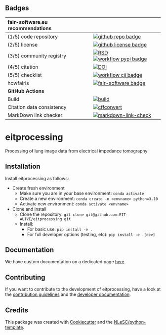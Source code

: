 ## Badges

| fair-software.eu recommendations |                                                                                                                                                                                                                                                                    |
| :------------------------------- | :----------------------------------------------------------------------------------------------------------------------------------------------------------------------------------------------------------------------------------------------------------------- |
| (1/5) code repository            | [![github repo badge](https://img.shields.io/badge/github-repo-000.svg?logo=github&labelColor=gray&color=blue)](git@github.com:EIT-ALIVE/eitprocessing)                                                                                                            |
| (2/5) license                    | [![github license badge](https://img.shields.io/github/license/EIT-ALIVE/eitprocessing)](git@github.com:EIT-ALIVE/eitprocessing)                                                                                                                                   |
| (3/5) community registry         | [![RSD](https://img.shields.io/badge/rsd-eitprocessing-00a3e3.svg)](https://www.research-software.nl/software/eitprocessing) [![workflow pypi badge](https://img.shields.io/pypi/v/eitprocessing.svg?colorB=blue)](https://pypi.python.org/project/eitprocessing/) |
| (4/5) citation                   | [![DOI](https://zenodo.org/badge/617944717.svg)](https://zenodo.org/badge/latestdoi/617944717)                                                                                                                                                                     |
| (5/5) checklist                  | [![workflow cii badge](https://bestpractices.coreinfrastructure.org/projects/<replace-with-created-project-identifier>/badge)](https://bestpractices.coreinfrastructure.org/projects/<replace-with-created-project-identifier>)                                    |
| howfairis                        | [![fair-software badge](https://img.shields.io/badge/fair--software.eu-%E2%97%8F%20%20%E2%97%8F%20%20%E2%97%8F%20%20%E2%97%8F%20%20%E2%97%8B-yellow)](https://fair-software.eu)                                                                                    |
| **GitHub Actions**               | &nbsp;                                                                                                                                                                                                                                                             |
| Build                            | [![build](git@github.com:EIT-ALIVE/eitprocessing/actions/workflows/build.yml/badge.svg)](git@github.com:EIT-ALIVE/eitprocessing/actions/workflows/build.yml)                                                                                                       |
| Citation data consistency        | [![cffconvert](git@github.com:EIT-ALIVE/eitprocessing/actions/workflows/cffconvert.yml/badge.svg)](git@github.com:EIT-ALIVE/eitprocessing/actions/workflows/cffconvert.yml)                                                                                        |
| MarkDown link checker            | [![markdown-link-check](git@github.com:EIT-ALIVE/eitprocessing/actions/workflows/markdown-link-check.yml/badge.svg)](git@github.com:EIT-ALIVE/eitprocessing/actions/workflows/markdown-link-check.yml)                                                             |

# eitprocessing

Processing of lung image data from electrical impedance tomography
<TODO package info>

## Installation

<TODO instructions for pypi or local installation>
Install eitprocessing as follows:

- Create fresh environment
  - Make sure you are in your base environment: `conda activate`
  - Create a new environment: `conda create -n <envname> python=3.10`
  - Activate new environment: `conda activate <envname>`
- Clone and install
  - Clone the repository: `git clone git@github.com:EIT-ALIVE/eitprocessing.git`
  - Install:
    - For basic use: `pip install -e .`
    - For full developer options (testing, etc): `pip install -e .[dev]`

## Documentation

We have custom documentation on a dedicated page [here](https://eit-alive.github.io/eitprocessing/)

## Contributing

If you want to contribute to the development of eitprocessing,
have a look at the [contribution guidelines](CONTRIBUTING.md) and the [developer documentation](README.dev.md).

## Credits

This package was created with [Cookiecutter](https://github.com/audreyr/cookiecutter) and the [NLeSC/python-template](https://github.com/NLeSC/python-template).
